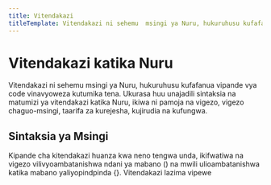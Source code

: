 ```yaml
---
title: Vitendakazi 
titleTemplate: Vitendakazi ni sehemu  msingi ya Nuru, hukuruhusu kufafanua vipande vya code vinavyoweza kutumika tena.
---
```


# Vitendakazi katika Nuru 

Vitendakazi ni sehemu  msingi ya Nuru, hukuruhusu kufafanua vipande vya code vinavyoweza kutumika tena. Ukurasa huu unajadili sintaksia na matumizi ya vitendakazi katika Nuru, ikiwa ni pamoja na vigezo, vigezo chaguo-msingi, taarifa za kurejesha, kujirudia na kufungwa. 

## Sintaksia ya Msingi

Kipande cha kitendakazi huanza kwa neno tengwa unda, ikifwatiwa na vigezo vilivyoambatanishwa ndani ya mabano () na mwili ulioambatanishwa katika mabano yaliyopindpinda {}. Vitendakazi lazima vipewe


